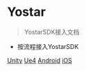 # Yostar

> YostarSDK接入文档

* 按流程接入YostarSDK

[Unity](/ZH/Unity3D/sdk_summary)
[Ue4]()
[Android]()
[iOS]()